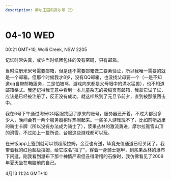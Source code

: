 ```yaml
---
description: 摩尔庄园和赛尔号（2）
---
```


# 04-10 WED

00:21 GMT+10, Wolli Creek, NSW 2205



记忆时常失真，或许当时纸团包住的没有密码，只有邮箱。

当时注册米米号需要邮箱，但是还不需要邮箱做二要素验证，所以我唯一需要的就是一个邮箱。但那个时候我才8岁，没有QQ邮箱，也没找父母要一个（一是不知道qq自带邮箱服务，二是怕被骂，游戏向来都是父母眼中的洪水猛兽），也不知道邮箱格式。我还记得我无意中看到一本儿童杂志的投稿页有邮箱，我拿它试了试，应该是已经被注册了，反正没有成功。就这样熬到了元旦节前夕，直到被那纸团击中。

我在6号下午通过淘米QQ客服找回了原来的账号，服务器还开着，不过大都没多少人，晚间会有一两个服务器稍许热闹起来。一些多人游戏玩不了，比如前哨战里的骑士卡牌（所以没有办法成为骑士了），浆果丛林的激流勇进，摩尔拉雅雪山顶的滑雪。不过如上一篇所说，台服这些游戏都可以玩。

在米饭app上签到就可以领超级拉姆，金豆也有送，毕竟充值通道已经关闭了。我带着我的红色超级拉姆，给它取名“拉了”，穿着一身骑士铠甲，到浆果丛林的瀑布下闲逛，刚我看到瀑布下那个神情严肃但丑得滑稽的石像时，我仿佛看见了2009年夏天坐在电脑前的自己。



4月13 11:24 GMT+10

